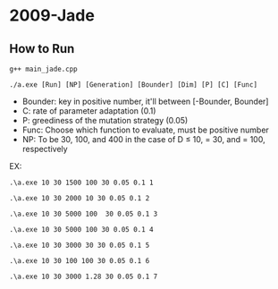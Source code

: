 # 2009-Jade
## How to Run
```g++ main_jade.cpp```

```./a.exe [Run] [NP] [Generation] [Bounder] [Dim] [P] [C] [Func]```
- Bounder: key in positive number, it'll between [-Bounder, Bounder]
- C: rate of parameter adaptation (0.1)
- P: greediness of the mutation strategy (0.05)
- Func: Choose which function to evaluate, must be positive number
- NP: To be 30, 100, and 400 in the case of D ≤ 10, = 30, and = 100, respectively

EX:

```.\a.exe 10 30 1500 100 30 0.05 0.1 1```

```.\a.exe 10 30 2000 10 30 0.05 0.1 2```

```.\a.exe 10 30 5000 100  30 0.05 0.1 3```

```.\a.exe 10 30 5000 100 30 0.05 0.1 4```

```.\a.exe 10 30 3000 30 30 0.05 0.1 5```

```.\a.exe 10 30 100 100 30 0.05 0.1 6```

```.\a.exe 10 30 3000 1.28 30 0.05 0.1 7```